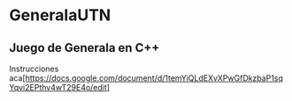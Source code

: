 # GeneralaUTN
## Juego de Generala en C++
Instrucciones aca[https://docs.google.com/document/d/1temYiQLdEXvXPwGfDkzbaP1sqYqvi2EPthv4wT29E4o/edit]
